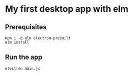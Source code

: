 # My first desktop app with elm

## Prerequisites

```
npm i -g elm electron-prebuilt
elm install
```

## Run the app

```
electron main.js
```
